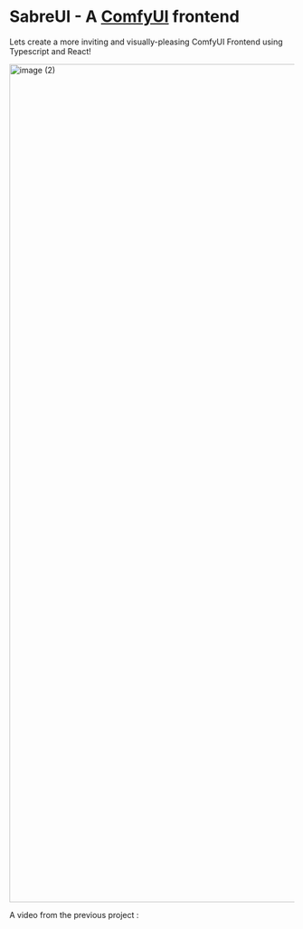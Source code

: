 # SabreUI - A [ComfyUI](https://github.com/comfyanonymous/ComfyUI) frontend

Lets create a more inviting and visually-pleasing ComfyUI Frontend using Typescript and React!

<img width="1481" alt="image (2)" src="https://github.com/exdysa/SabreUI/assets/91800957/fbacfdb4-3941-4da5-aa3c-79787a3f4d22">

A video from the previous project :
